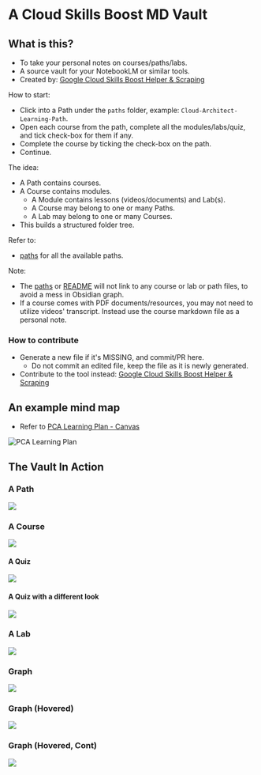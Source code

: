 # A Cloud Skills Boost MD Vault

## What is this?

- To take your personal notes on courses/paths/labs.
- A source vault for your NotebookLM or similar tools.
- Created by: [Google Cloud Skills Boost Helper & Scraping](https://github.com/samdx/cloudskillsboost-helper)

How to start:

- Click into a Path under the `paths` folder, example: `Cloud-Architect-Learning-Path`.
- Open each course from the path, complete all the modules/labs/quiz, and tick check-box for them if any.
- Complete the course by ticking the check-box on the path.
- Continue.

The idea:

- A Path contains courses.
- A Course contains modules.
    - A Module contains lessons (videos/documents) and Lab(s).
    - A Course may belong to one or many Paths.
    - A Lab may belong to one or many Courses.
- This builds a structured folder tree.

Refer to:

- [paths](paths.md) for all the available paths.

Note:

- The [paths](paths.md) or [README](README.md) will not link to any course or lab or path files, to avoid a mess in Obsidian graph.
- If a course comes with PDF documents/resources, you may not need to utilize videos' transcript. Instead use the course markdown file as a personal note.

### How to contribute

- Generate a new file if it's MISSING, and commit/PR here.
    - Do not commit an edited file, keep the file as it is newly generated.
- Contribute to the tool instead: [Google Cloud Skills Boost Helper & Scraping](https://github.com/samdx/cloudskillsboost-helper)

## An example mind map

- Refer to [PCA Learning Plan - Canvas](mindmap-PCA-learning-plan.canvas)

![PCA Learning Plan](mindmap-PCA-learning-plan.png)

## The Vault In Action

### A Path

![](assets/2025-04-03_09-46-08.png)

### A Course

![](assets/2025-04-03_09-46-29.png)

#### A Quiz

![](assets/2025-04-03_10-03-42.png)

#### A Quiz with a different look

![](assets/2025-04-03_10-04-27.png)

### A Lab

![](assets/2025-04-03_09-46-44.png)

### Graph

![](assets/2025-04-03_09-47-10.png)

### Graph (Hovered)

![](assets/2025-04-03_09-47-13.png)

### Graph (Hovered, Cont)

![](assets/2025-04-03_09-47-18.png)
